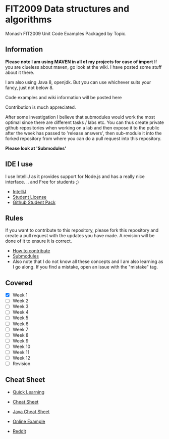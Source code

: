 # FIT2009 Data structures and algorithms
Monash FIT2009 Unit Code Examples Packaged by Topic.

## Information
**Please note I am using MAVEN in all of my projects for ease of import**
If you are clueless about maven, go look at the wiki. I have posted some stuff about it there.

I am also using Java 8, openjdk. But you can use whichever suits your fancy, just not below 8. 

Code examples and wiki information will be posted here

Contribution is much appreciated.

After some investigation I believe that submodules would work the most optimal since there are different tasks / labs etc.
You can thus create private github repositories when working on a lab and then expose it to the public after the week has passed to 'release answers', then sub-module it into the forked repository from where you can do a pull request into this repository.

**Please look at 'Submodules'**

## IDE I use
I use IntelliJ as it provides support for Node.js and has a really nice interface. 
.. and Free for students ;)

- [IntelliJ](https://www.jetbrains.com/idea/)
- [Student License](https://www.jetbrains.com/student/)
- [Github Student Pack](https://education.github.com/pack)


## Rules
If you want to contribute to this repository, please fork this repository and create a pull request with the updates you have made. A revision will be done of it to ensure it is correct.
* [How to contribute](https://git-scm.com/book/en/v2/GitHub-Contributing-to-a-Project)
* [Submodules](https://stackoverflow.com/questions/1811730/how-do-i-work-with-a-git-repository-within-another-repository)
* Also note that I do not know all these concepts and I am also learning as I go along. If you find a mistake, open an issue with the "mistake" tag.

## Covered
- [x] Week 1
- [ ] Week 2
- [ ] Week 3
- [ ] Week 4
- [ ] Week 5
- [ ] Week 6
- [ ] Week 7
- [ ] Week 8
- [ ] Week 9
- [ ] Week 10
- [ ] Week 11
- [ ] Week 12
- [ ] Revision

## Cheat Sheet

- [Quick Learning](https://www.clear.rice.edu/comp160/data1.html)

- [Cheat Sheet](https://gist.github.com/Benehiko/3221e8884957d6376481fdfaca3935d6)

- [Java Cheat Sheet](https://algs4.cs.princeton.edu/cheatsheet/)

- [Online Example](https://sinon.org/algorithms//#data-structures)

- [Reddit](https://www.reddit.com/r/learnprogramming/comments/3gpvyx/algorithms_and_data_structures_cheat_sheets/)
